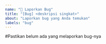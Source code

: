 ```yaml
---
name: "🐞 Laporkan Bug"
title: "[Bug] <deskripsi singkat>"
about: "Laporkan bug yang Anda temukan"
labels: "bug"
---
```

#Pastikan belum ada yang melaporkan bug-nya
